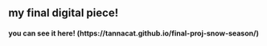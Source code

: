 <h2>my final digital piece!</h2>

<h4>you can see it here!
(https://tannacat.github.io/final-proj-snow-season/)</h4>
